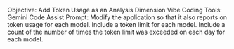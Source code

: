 
Objective: Add Token Usage as an Analysis Dimension
Vibe Coding Tools: Gemini Code Assist
Prompt:
Modify the application so that it also reports on token usage for each model.
Include a token limit for each model.
Include a count of the number of times the token limit was exceeded on each day for each model.